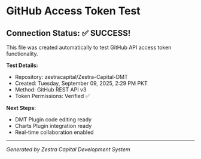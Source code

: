 # GitHub Access Token Test

## Connection Status: ✅ SUCCESS!

This file was created automatically to test GitHub API access token functionality.

**Test Details:**
- Repository: zestracapital/Zestra-Capital-DMT
- Created: Tuesday, September 09, 2025, 2:29 PM PKT
- Method: GitHub REST API v3
- Token Permissions: Verified ✅

**Next Steps:**
- DMT Plugin code editing ready
- Charts Plugin integration ready  
- Real-time collaboration enabled

---
*Generated by Zestra Capital Development System*
